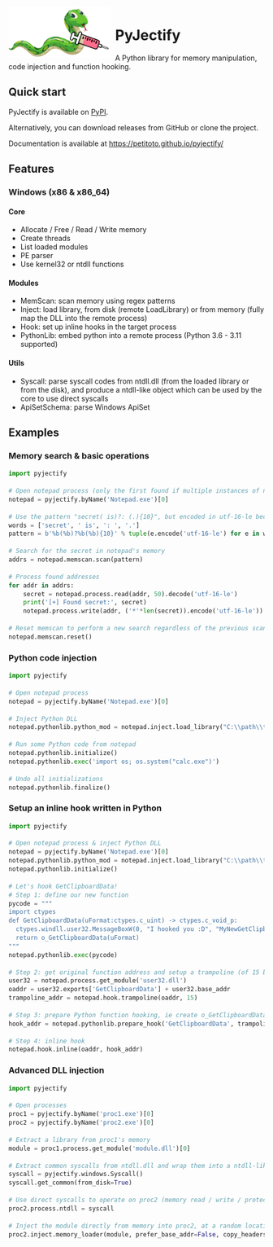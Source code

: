 <img height="100" align="left" style="float: left; margin: 0 10px 0 0;" alt="PyJectify logo" src="https://raw.githubusercontent.com/Petitoto/pyjectify/main/pyjectify.png" href="#">

# PyJectify
A Python library for memory manipulation, code injection and function hooking.


## Quick start
PyJectify is available on [PyPI](https://pypi.org/project/pyjectify/).

Alternatively, you can download releases from GitHub or clone the project.

Documentation is available at https://petitoto.github.io/pyjectify/


## Features
### Windows (x86 & x86_64)
#### Core
- Allocate / Free / Read / Write memory
- Create threads
- List loaded modules
- PE parser
- Use kernel32 or ntdll functions

#### Modules
- MemScan: scan memory using regex patterns
- Inject: load library, from disk (remote LoadLibrary) or from memory (fully map the DLL into the remote process)
- Hook: set up inline hooks in the target process
- PythonLib: embed python into a remote process (Python 3.6 - 3.11 supported)

#### Utils
- Syscall: parse syscall codes from ntdll.dll (from the loaded library or from the disk), and produce a ntdll-like object which can be used by the core to use direct syscalls
- ApiSetSchema: parse Windows ApiSet


## Examples

### Memory search & basic operations
```python
import pyjectify

# Open notepad process (only the first found if multiple instances of notepad are running)
notepad = pyjectify.byName('Notepad.exe')[0]

# Use the pattern "secret( is)?: (.){10}", but encoded in utf-16-le because Notepad uses wchar_t
words = ['secret', ' is', ': ', '.']
pattern = b'%b(%b)?%b(%b){10}' % tuple(e.encode('utf-16-le') for e in words)

# Search for the secret in notepad's memory
addrs = notepad.memscan.scan(pattern)

# Process found addresses
for addr in addrs:
    secret = notepad.process.read(addr, 50).decode('utf-16-le')
    print('[+] Found secret:', secret)
    notepad.process.write(addr, ('*'*len(secret)).encode('utf-16-le')) # let's hide the secret!

# Reset memscan to perform a new search regardless of the previous scan
notepad.memscan.reset()
```

### Python code injection
```python
import pyjectify

# Open notepad process
notepad = pyjectify.byName('Notepad.exe')[0]

# Inject Python DLL
notepad.pythonlib.python_mod = notepad.inject.load_library("C:\\path\\to\\python-embed\\python311.dll")

# Run some Python code from notepad
notepad.pythonlib.initialize()
notepad.pythonlib.exec('import os; os.system("calc.exe")')

# Undo all initializations
notepad.pythonlib.finalize()
```

### Setup an inline hook written in Python
```python
import pyjectify

# Open notepad process & inject Python DLL
notepad = pyjectify.byName('Notepad.exe')[0]
notepad.pythonlib.python_mod = notepad.inject.load_library("C:\\path\\to\\python-embed\\python311.dll")
notepad.pythonlib.initialize()

# Let's hook GetClipboardData!
# Step 1: define our new function
pycode = """
import ctypes
def GetClipboardData(uFormat:ctypes.c_uint) -> ctypes.c_void_p:
  ctypes.windll.user32.MessageBoxW(0, "I hooked you :D", "MyNewGetClipboardData", 0)
  return o_GetClipboardData(uFormat)
"""
notepad.pythonlib.exec(pycode)

# Step 2: get original function address and setup a trampoline (of 15 bytes size)
user32 = notepad.process.get_module('user32.dll')
oaddr = user32.exports['GetClipboardData'] + user32.base_addr
trampoline_addr = notepad.hook.trampoline(oaddr, 15)

# Step 3: prepare Python function hooking, ie create o_GetClipboardData and get ou Python GetClipboardData address
hook_addr = notepad.pythonlib.prepare_hook('GetClipboardData', trampoline_addr)

# Step 4: inline hook
notepad.hook.inline(oaddr, hook_addr)
```

### Advanced DLL injection
```python
import pyjectify

# Open processes
proc1 = pyjectify.byName('proc1.exe')[0]
proc2 = pyjectify.byName('proc2.exe')[0]

# Extract a library from proc1's memory
module = proc1.process.get_module('module.dll')[0]

# Extract common syscalls from ntdll.dll and wrap them into a ntdll-like object
syscall = pyjectify.windows.Syscall()
syscall.get_common(from_disk=True)

# Use direct syscalls to operate on proc2 (memory read / write / protect, thread creation...)
proc2.process.ntdll = syscall

# Inject the module directly from memory into proc2, at a random location and without copying PE headers
proc2.inject.memory_loader(module, prefer_base_addr=False, copy_headers=False)
```